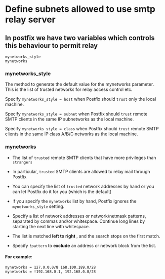 # Define subnets allowed to use smtp relay server

## In postfix we have two variables which controls this behaviour to permit relay
````
mynetworks_style
mynetworks
````
### mynetworks_style
The method to generate the default value for the mynetworks parameter. This is the list of trusted networks for relay access control etc.

Specify `mynetworks_style = host` when Postfix should `trust` only the local machine.

Specify `mynetworks_style = subnet` when Postfix should `trust` remote SMTP clients in the same IP subnetworks as the local machine.

Specify `mynetworks_style = class` when Postfix should `trust` remote SMTP clients in the same IP class A/B/C networks as the local machine.


### mynetworks

- The list of `trusted` remote SMTP clients that have more privileges than `strangers`

- In particular, `trusted` SMTP clients are allowed to relay mail through Postfix

- You can specify the list of `trusted` network addresses by hand or you can let Postfix do it for you (which is the default)

- If you specify the `mynetworks` list by hand, Postfix ignores the `mynetworks_style` setting.

- Specify a list of network addresses or network/netmask patterns, separated by commas and/or whitespace. Continue long lines by starting the next line with whitespace.

- The list is matched **left to right** , and the search stops on the first match.

- Specify `!pattern` to **exclude** an address or network block from the list.

#### For example:

````
mynetworks = 127.0.0.0/8 168.100.189.0/28
mynetworks = !192.168.0.1, 192.168.0.0/28
````
